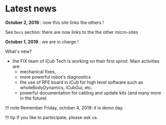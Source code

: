 # Latest news



__October 2, 2019__ : now this site links the others !

See `Docs` section: there are now links to the the other micro-sites



__October 1, 2019__ : we are in charge !

What's new?

- the FIX team of iCub Tech is working on their first sprint. Main activities are:
  - mechanical fixes,
  - more powerful robot's diagnostics
  - the use of RFE board in iCub for high level software such as wholeBodyDynamics, iCubGui, etc.
  - powerful documentation for cabling and update kits (and many more in the future)



!!! note
    Remember Friday, october 4, 2019: it is demo day.

!!! tip
    If you like to partecipate, please ask us.